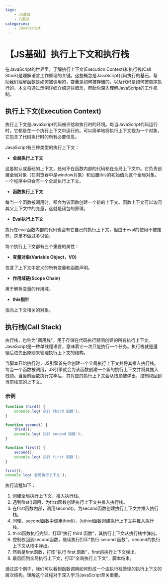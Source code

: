 ```yaml
---
tags:
    - JS基础
    - 八股文
categories:
    - JavaScript
---
```


# 【JS基础】执行上下文和执行栈

在JavaScript的世界里，了解执行上下文(Execution Context)和执行栈(Call Stack)是理解语言工作原理的关键。这些概念是JavaScript代码执行的基石，帮助我们理解函数是如何被调用的，变量是如何被存储的，以及代码是如何按顺序执行的。本文将通过示例详细介绍这些概念，帮助你深入理解JavaScript的工作机制。

## 执行上下文(Execution Context)

执行上下文是JavaScript代码被评估和执行时的环境。每当JavaScript代码运行时，它都是在一个执行上下文中运行的。可以简单地将执行上下文视为一个对象，它包含了代码执行时的所有必要信息。

JavaScript有三种类型的执行上下文：

- **全局执行上下文**

这是默认或基础的上下文，任何不在函数内部的代码都在全局上下文中。它负责创建全局对象（在浏览器中是window对象）和设置this的初始值为这个全局对象。一个程序中只会有一个全局执行上下文。

- **函数执行上下文**

每当一个函数被调用时，都会为该函数创建一个新的上下文。函数上下文可以访问其父上下文中的变量，这就是闭包的原理。

- **Eval执行上下文**

执行在eval函数内部的代码也会有它自己的执行上下文，但由于eval的使用不被推荐，这里不做过多讨论。

每个执行上下文都有三个重要的属性：

- **变量对象(Variable Object，VO)**

包含了上下文中定义的所有变量和函数声明。

- **作用域链(Scope Chain)**

用于解析变量的作用域。

- **this指针**

指向上下文相关的对象。

## 执行栈(Call Stack)

执行栈，也称为"调用栈"，用于存储在代码执行期间创建的所有执行上下文。JavaScript是一种单线程语言，意味着它一次只能执行一个任务。执行栈就是遵循后进先出原则来管理执行上下文的结构。

当脚本开始执行时，JS引擎首先会创建一个全局执行上下文并将其推入执行栈。每当一个函数被调用，JS引擎就会为该函数创建一个新的执行上下文并将其推入栈顶。当当前函数执行完毕后，其对应的执行上下文会从栈顶被弹出，控制权回到当前栈顶的上下文。

### 示例

```javascript
function third() {
    console.log('执行 third 函数');
}

function second() {
    third();
    console.log('执行 second 函数');
}

function first() {
    second();
    console.log('执行 first 函数');
}

first();
console.log('全局执行上下文');
```

执行流程如下：

1. 创建全局执行上下文，推入执行栈。
2. 遇到first()调用，为first函数创建执行上下文并推入执行栈。
3. 在first函数内部，调用second()，为second函数创建执行上下文并推入执行栈。
4. 同理，second函数中调用third()，为third函数创建执行上下文并推入执行栈。
5. third函数执行完毕，打印"执行 third 函数"，其执行上下文从执行栈中弹出。
6. 控制权回到second函数，继续执行打印"执行 second 函数"，second的执行上下文从栈中弹出。
7. 然后是first函数，打印"执行 first 函数"，first的执行上下文弹出。
8. 最后回到全局执行上下文，打印"全局执行上下文"，脚本结束。

通过这个例子，我们可以看到函数调用如何形成一个由执行栈管理的执行上下文的层次结构。理解这个过程对于深入学习JavaScript至关重要。